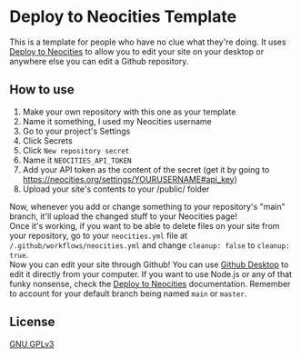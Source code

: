 # Deploy to Neocities Template
This is a template for people who have no clue what they're doing. It uses [Deploy to Neocities](https://github.com/marketplace/actions/deploy-to-neocities) to allow you to edit your site on your desktop or anywhere else you can edit a Github repository.

## How to use
1. Make your own repository with this one as your template
2. Name it something, I used my Neocities username
3. Go to your project's Settings
4. Click Secrets
5. Click `New repository secret`
6. Name it `NEOCITIES_API_TOKEN`
7. Add your API token as the content of the secret (get it by going to https://neocities.org/settings/YOURUSERNAME#api_key)
8. Upload your site's contents to your /public/ folder  

Now, whenever you add or change something to your repository's "main" branch, it'll upload the changed stuff to your Neocities page!  
Once it's working, if you want to be able to delete files on your site from your repository, go to your `neocities.yml` file at `/.github/workflows/neocities.yml` and change `cleanup: false` to `cleanup: true`.  
Now you can edit your site through Github! You can use [Github Desktop](https://desktop.github.com) to edit it directly from your computer. If you want to use Node.js or any of that funky nonsense, check the [Deploy to Neocities](https://github.com/marketplace/actions/deploy-to-neocities) documentation. Remember to account for your default branch being named `main` or `master`.

## License
[GNU GPLv3](https://choosealicense.com/licenses/gpl-3.0/)

